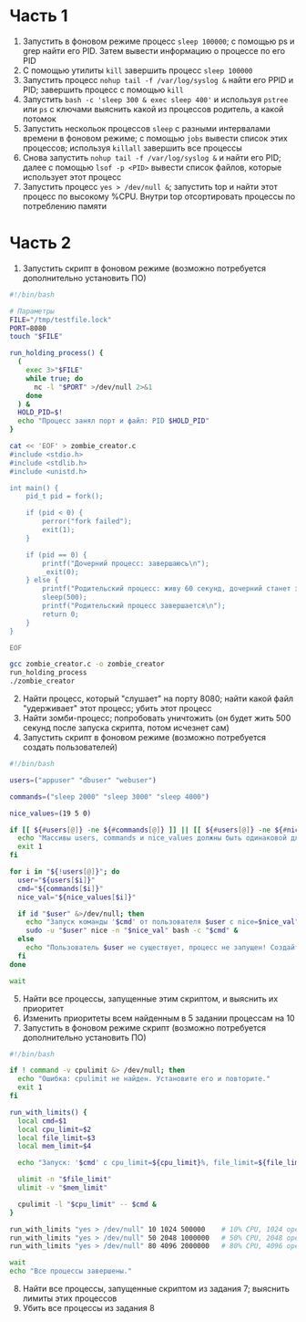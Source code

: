 # Часть 1
1) Запустить в фоновом режиме процесс `sleep 100000`; с помощью ps и grep найти его PID. Затем вывести информацию о процессе по его PID
2) С помощью утилиты `kill` завершить процесс `sleep 100000`
3) Запустить процесс `nohup tail -f /var/log/syslog &` найти его PPID и PID; завершить процесс с помощью `kill`
4) Запустить `bash -c 'sleep 300 & exec sleep 400'` и используя `pstree` или `ps` с ключами выяснить какой из процессов родитель, а какой потомок
5) Запустить нескольок процессов `sleep` с разными интервалами времени в фоновом режиме; с помощью `jobs` вывести список этих процессов; используя `killall` завершить все процессы
6) Снова запустить `nohup tail -f /var/log/syslog &` и найти его PID; далее с помощью `lsof -p <PID>` вывести список файлов, которые использует этот процесс
7) Запустить процесс `yes > /dev/null &`; запустить top и найти этот процесс по высокому %CPU. Внутри top отсортировать процессы по потреблению памяти

# Часть 2
1) Запустить скрипт в фоновом режиме (возможно потребуется дополнительно установить ПО)
```bash
#!/bin/bash

# Параметры
FILE="/tmp/testfile.lock"
PORT=8080
touch "$FILE"

run_holding_process() {
  (
    exec 3>"$FILE"
    while true; do
      nc -l "$PORT" >/dev/null 2>&1
    done
  ) &
  HOLD_PID=$!
  echo "Процесс занял порт и файл: PID $HOLD_PID"
}

cat << 'EOF' > zombie_creator.c
#include <stdio.h>
#include <stdlib.h>
#include <unistd.h>

int main() {
    pid_t pid = fork();

    if (pid < 0) {
        perror("fork failed");
        exit(1);
    }

    if (pid == 0) {
        printf("Дочерний процесс: завершаюсь\n");
        _exit(0);
    } else {
        printf("Родительский процесс: живу 60 секунд, дочерний станет зомби\n");
        sleep(500);
        printf("Родительский процесс завершается\n");
        return 0;
    }
}

EOF

gcc zombie_creator.c -o zombie_creator
run_holding_process
./zombie_creator
```
2) Найти процесс, который "слушает" на порту 8080; найти какой файл "удерживает" этот процесс; убить этот процесс
3) Найти зомби-процесс; попробовать уничтожить (он будет жить 500 секунд после запуска скрипта, потом исчезнет сам)
4) Запустить скрипт в фоновом режиме (возможно потребуется создать пользователей)
```bash
#!/bin/bash

users=("appuser" "dbuser" "webuser")

commands=("sleep 2000" "sleep 3000" "sleep 4000")

nice_values=(19 5 0)

if [[ ${#users[@]} -ne ${#commands[@]} ]] || [[ ${#users[@]} -ne ${#nice_values[@]} ]]; then
  echo "Массивы users, commands и nice_values должны быть одинаковой длины"
  exit 1
fi

for i in "${!users[@]}"; do
  user="${users[$i]}"
  cmd="${commands[$i]}"
  nice_val="${nice_values[$i]}"

  if id "$user" &>/dev/null; then
    echo "Запуск команды '$cmd' от пользователя $user с nice=$nice_val"
    sudo -u "$user" nice -n "$nice_val" bash -c "$cmd" &
  else
    echo "Пользователь $user не существует, процесс не запущен! Создайте пользователя $user"
  fi
done

wait
```
5) Найти все процессы, запущенные этим скриптом, и выяснить их приоритет
6) Изменить приоритеты всем найденным в 5 задании процессам на 10
7) Запустить в фоновом режиме скрипт (возможно потребуется дополнительно установить ПО)
```bash
#!/bin/bash

if ! command -v cpulimit &> /dev/null; then
  echo "Ошибка: cpulimit не найден. Установите его и повторите."
  exit 1
fi

run_with_limits() {
  local cmd=$1
  local cpu_limit=$2   
  local file_limit=$3  
  local mem_limit=$4   

  echo "Запуск: '$cmd' с cpu_limit=${cpu_limit}%, file_limit=${file_limit}, mem_limit=${mem_limit}KB"

  ulimit -n "$file_limit"
  ulimit -v "$mem_limit"

  cpulimit -l "$cpu_limit" -- $cmd &
}

run_with_limits "yes > /dev/null" 10 1024 500000    # 10% CPU, 1024 open files, 500 МБ ВП
run_with_limits "yes > /dev/null" 50 2048 1000000   # 50% CPU, 2048 open files, 1 ГБ ВП
run_with_limits "yes > /dev/null" 80 4096 2000000   # 80% CPU, 4096 open files, 2 ГБ ВП

wait
echo "Все процессы завершены."
```
8) Найти все процессы, запущенные скриптом из задания 7; выяснить лимиты этих процессов
9) Убить все процессы из задания 8
